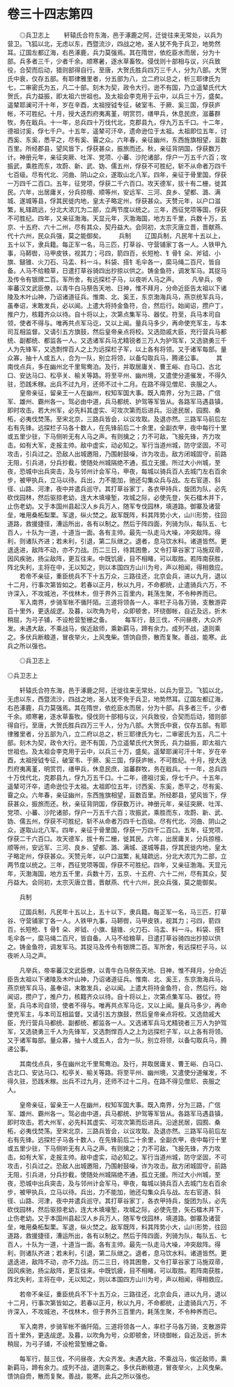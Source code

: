 # 卷三十四志第四

　　◎兵卫志上 　　轩辕氏合符东海，邑于涿鹿之阿，迁徙往来无常处，以兵为营卫。飞狐以北，无虑以东，西暨流沙，四战之地，圣人犹不免于兵卫，地势然耳。辽国左都辽海，右邑涿鹿，兵力莫强焉。其在隋世，依纥臣水而居，分为十部。兵多者三千，少者千余。顺寒暑，逐水草畜牧。侵伐则十部相与议，兴兵致役，合契而后动，猎则部得自行。至唐，大贺氏胜兵四万三千人，分为八部。大贺氏中衰，仅存五部。有耶律雅里者，分五部为八，立二府以总之，析三耶律氏为七，二审密氏为五，凡二十部。刻木为契，政令大行。逊不有国，乃立遥辇氏代大贺氏，兵力益振，即太祖六世祖也。及太祖会李克用于云中，以兵三十万，盛矣。遥辇耶澜可汗十年，岁在辛酉，太祖授钺专征，破室韦、于厥、奚三国，俘获庐帐，不可胜纪。十月，授大迭烈府夷离堇，明赏罚，缮甲兵，休息民庶，滋蕃群牧，务在戢兵。十一年，总兵四十万伐代北，克郡县九，俘九万五千口。十二年，德祖讨奚，俘七千户。十五年，遥辇可汗卒，遗命逊位于太祖。太祖即位五年，讨西奚、东奚，悉平之，尽有奚、霫之众。六年春，亲征幽州，东西旌旗相望，亘数百里。所经郡县，望风皆下，俘获甚众，振旅而还。秋，亲征背阴国，俘获数万计。神册元年，亲征突厥、吐浑、党项、小蕃、沙陀诸部，俘户一万五千六百；攻振武，乘胜而东，攻蔚、新、武、妫、儒五州，俘获不可胜纪，斩不从命者万四千七百级。尽有代北、河曲、阴山之众，遂取山北八军。四年，亲征于骨里国，俘获一万四千二百口。五年，征党项，俘获二千六百口。攻天德军，拔十有二栅，徙其民。六年，出居庸关，分兵掠檀、顺等州，安远军、三河、良乡、望都、潞、满城、遂城等县，俘其民徙内地，皇太子略定州，俘获甚众。天赞元年，以户口滋繁，糺辖疏远，分北大浓兀为二部，立两节度以统之。三年，西征党项等国，俘获不可胜纪。四年，又亲征渤海。天显元年，灭渤海国，地方五千里，兵数十万，五京、十五府、六十二州，尽有其众，契丹益大。会同初，太宗灭唐立晋，晋献燕、代十六州，民众兵强，莫之能御矣。 　　兵制 　　辽国兵制，凡民年十五以上，五十以下，隶兵籍。每正军一名，马三匹，打草谷、守营铺家丁各一人。人铁甲九事，马鞯辔，马甲皮铁，视其力；弓四，箭四百，长短枪、钅骨钅朵、斧钺、小旗、鎚锥、火刀石、马盂、料一斗。料袋、搭钅毛伞各一，縻马绳二百尺，皆自备。人马不给粮草，日遣打草谷骑四出抄掠以供之。铸金鱼符，调发军马。其捉马及传令有银牌二百。军所舍，有远探栏子马，以夜听人马之声。 　　凡举兵，帝率蕃汉文武臣僚，以青牛白马祭告天地、日神，惟不拜月，分命近臣告太祖以下诸陵及木叶山神，乃诏诸道征兵。惟南、北、奚王，东京渤海兵马，燕京统军兵马，虽奉诏，末敢发兵，必以闻。上遣大将持金鱼符，合，然后行。始闻诏，攒户丁，推户力，核籍齐众以待。自十将以上，次第点集军马、器仗。符至，兵马本司自领，使者不得与。唯再共点军马讫，又以上闻。量兵马多少，再命使充军主，与本司互相监督。又请引五方旗鼓，然后皇帝亲点将校。又选勋戚大臣，充行营兵马都统、副都统、都监各一人。又选诸军兵马尤精锐者三万人为护驾军，又选骁勇三千人为先锋军，又选剽悍百人之上为远探栏子军，以上各有将领。又于诸军每部。量众寡，抽十人或五人，合为一队，别立将领，以备勾取兵马，腾递公事。 　　其南伐点兵，多在幽州北千里鸳鸯泊。及行，并取居庸关、曹王峪、白马口、古北口、安达马口、松亭关、榆关等路。将至平州、幽州境，又遣使分道催发，不得久驻，恐践禾稼。出兵不过九月，还师不过十二月。在路不得见僧尼、丧服之人。 　　皇帝亲征，留亲王一人在幽州，权知军国大事。既入南界，分为三路，广信军、雄州、霸州各一。驾必由中道，兵马都统、护驾等军皆从。各路军马遇县镇，即时攻击。若大州军，必先料其虚实、可攻次第而后进兵。沿途民居，园囿、桑柘，必夷伐焚荡。至宋北京，三路兵皆会，以议攻取。及退亦然。三路军马前后左右有先锋。远探栏子马各十数人，在先锋前后二十余里，全副衣甲，夜中每行十里或五里少驻，下马侧听无有人马之声。有则擒之；力不可敌，飞报先锋，齐力攻击。如有大军，走报主帅。敌中虚实，动必知之。军行当道州城，防守坚固，不可攻击，引兵过之。恐敌人出城邀阻，乃围射鼓噪，诈为攻击。敌方闭城固守，前路无阻，引兵进，分兵抄截，使随处州城隔绝不通，孤立无援。所过大小州城，至夜，恐城中出兵突击，及与邻州计会军马，甲夜，每城以骑兵百人去城门左右百余步，被甲执兵，立马以待。兵出，力不能加，驰还勾集众兵与战。左右官道、斜径、山路、河津，夜中并遣兵巡守。其打草谷家丁，各衣甲持兵，旋团为队，必先砍伐园林，然后驱掠老幼，连大木填壕堑，攻城之际，必使先登，矢石檑木并下，止伤老幼。又于本国州县起汉人乡兵万人，随军专伐园林，填道路。御寨及诸营垒，唯用桑柘梨栗。军退，纵火焚之。敌军既阵，料其阵势小大，山川形势，往回道路，救援捷径，漕运所出，各有以制之。然后于阵四面，列骑为队，每队五、七百人，十队为一道，十道当一面。各有主帅。最先一队走马大噪，冲突敌阵。得利，则诸队齐进；若未利，引退，第二队继之。退者，息马饮水料。诸道皆然。更退迭进，敌阵不动，亦不力战。历二三日，待其困惫，又令打草谷家丁马施双帚，因风疾驰，扬尘敌阵，更互往来。中既饥疲，目不相睹，可以取胜。若阵南获胜，阵北失利，主将在中，无以知之，则以本国四方山川为号，声以相闻，得相救应。 　　若帝不亲征，重臣统兵不下十五万众，三路往还，北京会兵，进以九月，退以十二月，行事次第皆如之。若春以正月，秋以九月，不命都统，止遣骑兵六万，不许深入，不攻城池，不伐林木，但于界外三百里内，耗荡生聚，不令种养而已。 　　军入南界，步骑军帐不循阡陌。三道将领各一人，率栏子马各万骑，支散游弈百十里外，更迭觇逻。及暮，以吹角为号，众即顿舍，环绕御帐，自近及远，折木稍屈，为弓子铺，不设枪营堑栅之备。 　　每军行，鼓三伐，不问昼夜，大众齐发。未遇大敌，不乘战马，俟近敌师，乘新羁马，蹄有余力。成列不战，退则乘之。多伏兵断粮道，冒夜举火，上风曳柴。馈饷自赍，散而复聚。善战，能寒。此兵之所以强也。

　　◎兵卫志上

◎兵卫志上

　　轩辕氏合符东海，邑于涿鹿之阿，迁徙往来无常处，以兵为营卫。飞狐以北，无虑以东，西暨流沙，四战之地，圣人犹不免于兵卫，地势然耳。辽国左都辽海，右邑涿鹿，兵力莫强焉。其在隋世，依纥臣水而居，分为十部。兵多者三千，少者千余。顺寒暑，逐水草畜牧。侵伐则十部相与议，兴兵致役，合契而后动，猎则部得自行。至唐，大贺氏胜兵四万三千人，分为八部。大贺氏中衰，仅存五部。有耶律雅里者，分五部为八，立二府以总之，析三耶律氏为七，二审密氏为五，凡二十部。刻木为契，政令大行。逊不有国，乃立遥辇氏代大贺氏，兵力益振，即太祖六世祖也。及太祖会李克用于云中，以兵三十万，盛矣。遥辇耶澜可汗十年，岁在辛酉，太祖授钺专征，破室韦、于厥、奚三国，俘获庐帐，不可胜纪。十月，授大迭烈府夷离堇，明赏罚，缮甲兵，休息民庶，滋蕃群牧，务在戢兵。十一年，总兵四十万伐代北，克郡县九，俘九万五千口。十二年，德祖讨奚，俘七千户。十五年，遥辇可汗卒，遗命逊位于太祖。太祖即位五年，讨西奚、东奚，悉平之，尽有奚、霫之众。六年春，亲征幽州，东西旌旗相望，亘数百里。所经郡县，望风皆下，俘获甚众，振旅而还。秋，亲征背阴国，俘获数万计。神册元年，亲征突厥、吐浑、党项、小蕃、沙陀诸部，俘户一万五千六百；攻振武，乘胜而东，攻蔚、新、武、妫、儒五州，俘获不可胜纪，斩不从命者万四千七百级。尽有代北、河曲、阴山之众，遂取山北八军。四年，亲征于骨里国，俘获一万四千二百口。五年，征党项，俘获二千六百口。攻天德军，拔十有二栅，徙其民。六年，出居庸关，分兵掠檀、顺等州，安远军、三河、良乡、望都、潞、满城、遂城等县，俘其民徙内地，皇太子略定州，俘获甚众。天赞元年，以户口滋繁，糺辖疏远，分北大浓兀为二部，立两节度以统之。三年，西征党项等国，俘获不可胜纪。四年，又亲征渤海。天显元年，灭渤海国，地方五千里，兵数十万，五京、十五府、六十二州，尽有其众，契丹益大。会同初，太宗灭唐立晋，晋献燕、代十六州，民众兵强，莫之能御矣。

　　兵制

　　辽国兵制，凡民年十五以上，五十以下，隶兵籍。每正军一名，马三匹，打草谷、守营铺家丁各一人。人铁甲九事，马鞯辔，马甲皮铁，视其力；弓四，箭四百，长短枪、钅骨钅朵、斧钺、小旗、鎚锥、火刀石、马盂、料一斗。料袋、搭钅毛伞各一，縻马绳二百尺，皆自备。人马不给粮草，日遣打草谷骑四出抄掠以供之。铸金鱼符，调发军马。其捉马及传令有银牌二百。军所舍，有远探栏子马，以夜听人马之声。

　　凡举兵，帝率蕃汉文武臣僚，以青牛白马祭告天地、日神，惟不拜月，分命近臣告太祖以下诸陵及木叶山神，乃诏诸道征兵。惟南、北、奚王，东京渤海兵马，燕京统军兵马，虽奉诏，末敢发兵，必以闻。上遣大将持金鱼符，合，然后行。始闻诏，攒户丁，推户力，核籍齐众以待。自十将以上，次第点集军马、器仗。符至，兵马本司自领，使者不得与。唯再共点军马讫，又以上闻。量兵马多少，再命使充军主，与本司互相监督。又请引五方旗鼓，然后皇帝亲点将校。又选勋戚大臣，充行营兵马都统、副都统、都监各一人。又选诸军兵马尤精锐者三万人为护驾军，又选骁勇三千人为先锋军，又选剽悍百人之上为远探栏子军，以上各有将领。又于诸军每部。量众寡，抽十人或五人，合为一队，别立将领，以备勾取兵马，腾递公事。

　　其南伐点兵，多在幽州北千里鸳鸯泊。及行，并取居庸关、曹王峪、白马口、古北口、安达马口、松亭关、榆关等路。将至平州、幽州境，又遣使分道催发，不得久驻，恐践禾稼。出兵不过九月，还师不过十二月。在路不得见僧尼、丧服之人。

　　皇帝亲征，留亲王一人在幽州，权知军国大事。既入南界，分为三路，广信军、雄州、霸州各一。驾必由中道，兵马都统、护驾等军皆从。各路军马遇县镇，即时攻击。若大州军，必先料其虚实、可攻次第而后进兵。沿途民居，园囿、桑柘，必夷伐焚荡。至宋北京，三路兵皆会，以议攻取。及退亦然。三路军马前后左右有先锋。远探栏子马各十数人，在先锋前后二十余里，全副衣甲，夜中每行十里或五里少驻，下马侧听无有人马之声。有则擒之；力不可敌，飞报先锋，齐力攻击。如有大军，走报主帅。敌中虚实，动必知之。军行当道州城，防守坚固，不可攻击，引兵过之。恐敌人出城邀阻，乃围射鼓噪，诈为攻击。敌方闭城固守，前路无阻，引兵进，分兵抄截，使随处州城隔绝不通，孤立无援。所过大小州城，至夜，恐城中出兵突击，及与邻州计会军马，甲夜，每城以骑兵百人去城门左右百余步，被甲执兵，立马以待。兵出，力不能加，驰还勾集众兵与战。左右官道、斜径、山路、河津，夜中并遣兵巡守。其打草谷家丁，各衣甲持兵，旋团为队，必先砍伐园林，然后驱掠老幼，连大木填壕堑，攻城之际，必使先登，矢石檑木并下，止伤老幼。又于本国州县起汉人乡兵万人，随军专伐园林，填道路。御寨及诸营垒，唯用桑柘梨栗。军退，纵火焚之。敌军既阵，料其阵势小大，山川形势，往回道路，救援捷径，漕运所出，各有以制之。然后于阵四面，列骑为队，每队五、七百人，十队为一道，十道当一面。各有主帅。最先一队走马大噪，冲突敌阵。得利，则诸队齐进；若未利，引退，第二队继之。退者，息马饮水料。诸道皆然。更退迭进，敌阵不动，亦不力战。历二三日，待其困惫，又令打草谷家丁马施双帚，因风疾驰，扬尘敌阵，更互往来。中既饥疲，目不相睹，可以取胜。若阵南获胜，阵北失利，主将在中，无以知之，则以本国四方山川为号，声以相闻，得相救应。

　　若帝不亲征，重臣统兵不下十五万众，三路往还，北京会兵，进以九月，退以十二月，行事次第皆如之。若春以正月，秋以九月，不命都统，止遣骑兵六万，不许深入，不攻城池，不伐林木，但于界外三百里内，耗荡生聚，不令种养而已。

　　军入南界，步骑军帐不循阡陌。三道将领各一人，率栏子马各万骑，支散游弈百十里外，更迭觇逻。及暮，以吹角为号，众即顿舍，环绕御帐，自近及远，折木稍屈，为弓子铺，不设枪营堑栅之备。

　　每军行，鼓三伐，不问昼夜，大众齐发。未遇大敌，不乘战马，俟近敌师，乘新羁马，蹄有余力。成列不战，退则乘之。多伏兵断粮道，冒夜举火，上风曳柴。馈饷自赍，散而复聚。善战，能寒。此兵之所以强也。